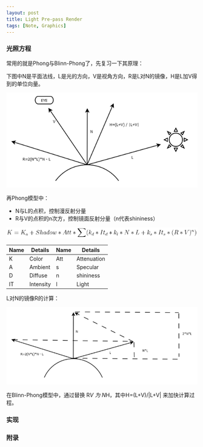```yaml
---
layout: post
title: Light Pre-pass Render
tags: [Note, Graphics]
---
```


### 光照方程

常用的就是Phong与Blinn-Phong了，先复习一下其原理：

下图中N是平面法线，L是光的方向，V是视角方向，R是L对N的镜像，H是L加V得到的单位向量。

![phong](/public/content/2015-06-20/phong.png)

再Phong模型中：

- N与L的点积，控制漫反射分量
- R与V的点积的n次方，控制镜面反射分量（n代表shininess）

![phong model](/public/content/2015-06-20/phong_model.png)

| Name	 | Details		 | Name		 | Details		 |
| ------ | ------------- | --------- | ------------- |
| K		 | Color 		 | Att		 | Attenuation 	 |
| A		 | Ambient 		 | s		 | Specular 	 |
| D		 | Diffuse		 | n		 | shininess	 |
| IT	 | Intensity	 | l		 | Light 		 |

L对N的镜像R的计算：

![reflect](/public/content/2015-06-20/reflect.png)

在Blinn-Phong模型中，通过替换 R*V 为 N*H，其中H=(L+V)/|L+V| 来加快计算过程。

### 实现



### 附录